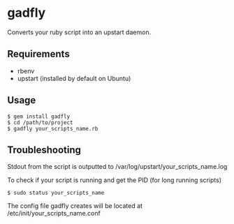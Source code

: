 # gadfly

Converts your ruby script into an upstart daemon.

## Requirements
- rbenv
- upstart (installed by default on Ubuntu)

## Usage

```
$ gem install gadfly
$ cd /path/to/project
$ gadfly your_scripts_name.rb
```

## Troubleshooting
Stdout from the script is outputted to /var/log/upstart/your_scripts_name.log  

To check if your script is running and get the PID (for long running scripts)
```
$ sudo status your_scripts_name
```

The config file gadfly creates will be located at /etc/init/your_scripts_name.conf
